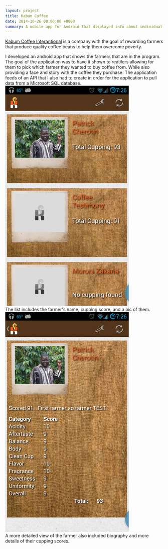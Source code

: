 ```yaml
---
layout: project
title: Kabum Coffee
date: 2014-10-26 00:00:00 +0000
summary: A mobile app for Android that displayed info about individual farmers.
---
```


[Kabum Coffee Interantional](http://kabum.org) is a company with the goal of rewarding farmers that produce quality coffee beans to help them overcome poverty.

I developed an android app that shows the farmers that are in the program. The goal of the application was to have it shown to reatilers allowing for them to pick which farmer they wanted to buy coffee from. While also providing a face and story with the coffee they purchase. The application feeds of an API that I also had to create in order for the application to pull data from a Microsoft SQL database.<br />
<img src="/images/kabumMainScreen.png" height="700" /><br />
The list includes the farmer's name, cupping score, and a pic of them.<br />
<img src="/images/kabumFarmerDetailScreen.png" height="700" /><br />
A more detailed view of the farmer also included biography and more details of their cupping scores.
<!--<img src="/images/kabumPrefsScreen.png" height="700" /><br />-->
